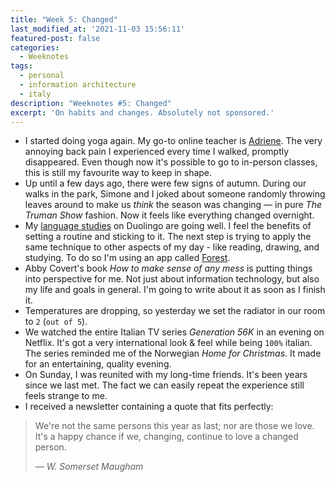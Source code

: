 ```yaml
---
title: "Week 5: Changed"
last_modified_at: '2021-11-03 15:56:11'
featured-post: false
categories:
  - Weeknotes
tags:
  - personal
  - information architecture
  - italy
description: "Weeknotes #5: Changed"
excerpt: 'On habits and changes. Absolutely not sponsored.'
---
```

<ul class="smd-ul">
  <li>I started doing yoga again. My go-to online teacher is <a href="https://www.youtube.com/c/yogawithadriene">Adriene</a>. The very annoying back pain I experienced every time I walked, promptly disappeared. Even though now it's possible to go to in-person classes, this is still my favourite way to keep in shape.</li>
  <li>Up until a few days ago, there were few signs of autumn. During our walks in the park, Simone and I joked about someone randomly throwing leaves around to make us <em>think</em> the season was changing — in pure <em>The Truman Show</em> fashion. Now it feels like everything changed overnight.</li>
  <li>My <a href="https://silviamaggidesign.com/weeknotes/weeknotes-4/">language studies</a> on Duolingo are going well. I feel the benefits of setting a routine and sticking to it. The next step is trying to apply the same technique to other aspects of my day - like reading, drawing, and studying. To do so I'm using an app called <a href="https://www.forestapp.cc/">Forest</a>.</li>
  <li>Abby Covert's book <em>How to make sense of any mess</em> is putting things into perspective for me.  Not just about information technology, but also my life and goals in general. I'm going to write about it as soon as I finish it.</li>
  <li>Temperatures are dropping, so yesterday we set the radiator in our room to <code>2</code> (<code>out of 5</code>).</li>
  <li>We watched the entire Italian TV series <em>Generation 56K</em> in an evening on Netflix. It's got a very international look & feel while being <code>100%</code> italian. The series reminded me of the Norwegian <em>Home for Christmas</em>. It made for an entertaining, quality evening.</li>
  <li>On Sunday, I was reunited with my long-time friends. It's been years since we last met. The fact we can easily repeat the experience still feels strange to me.</li>
  <li>I received a newsletter containing a quote that fits perfectly:</li>
</ul>

> We're not the same persons this year as last; nor are those we love. It's a happy chance if we, changing, continue to love a changed person.
>
> <cite>— W. Somerset Maugham</cite>